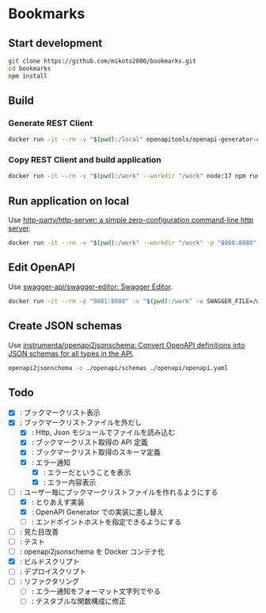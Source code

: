 # Bookmarks

## Start development

```sh
git clone https://github.com/mikoto2000/bookmarks.git
cd bookmarks
npm install
```


## Build

### Generate REST Client

```sh
docker run -it --rm -v "$(pwd):/local" openapitools/openapi-generator-cli generate -i /local/openapi/openapi.yaml -g elm -o /local/openapi/dest
```

### Copy REST Client and build application

```sh
docker run -it --rm -v "$(pwd):/work" --workdir "/work" node:17 npm run build
```

## Run application on local

Use [http-party/http-server: a simple zero-configuration command-line http server](https://github.com/http-party/http-server).

```sh
docker run -it --rm -v "$(pwd):/work" --workdir "/work" -p "8080:8080" node:17 npm run run -- -p 8080
```

## Edit OpenAPI

Use [swagger-api/swagger-editor: Swagger Editor](https://github.com/swagger-api/swagger-editor).

```sh
docker run -it --rm -p "8081:8080" -v "$(pwd):/work" -e SWAGGER_FILE=/work/openapi/openapi.yaml swaggerapi/swagger-editor
```


## Create JSON schemas

Use [instrumenta/openapi2jsonschema: Convert OpenAPI definitions into JSON schemas for all types in the API](https://github.com/instrumenta/openapi2jsonschema).

```sh
openapi2jsonschema -o ./openapi/schemas ./openapi/openapi.yaml
```


## Todo

- [x] : ブックマークリスト表示
- [x] : ブックマークリストファイルを外だし
    - [x] : Http, Json モジュールでファイルを読み込む
    - [x] : ブックマークリスト取得の API 定義
    - [x] : ブックマークリスト取得のスキーマ定義
    - [x] : エラー通知
        - [x] : エラーだということを表示
        - [x] : エラー内容表示
- [ ] : ユーザー毎にブックマークリストファイルを作れるようにする
    - [x] : とりあえず実装
    - [x] : OpenAPI Generator での実装に差し替え
    - [ ] : エンドポイントホストを指定できるようにする
- [ ] : 見た目改善
- [ ] : テスト
- [ ] : openapi2jsonschema を Docker コンテナ化
- [x] : ビルドスクリプト
- [ ] : デプロイスクリプト
- [ ] : リファクタリング
    - [ ] : エラー通知をフォーマット文字列でやる
    - [ ] : テスタブルな関数構成に修正
